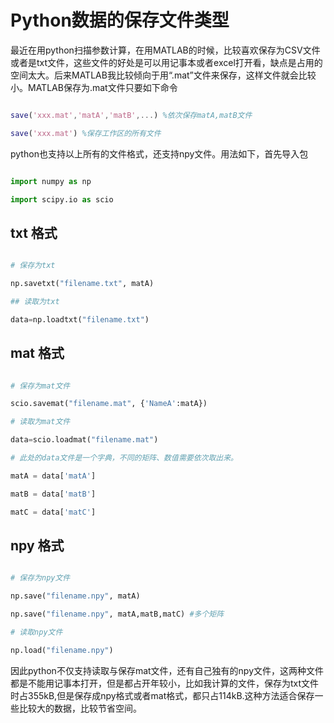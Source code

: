 # Python数据的保存文件类型



最近在用python扫描参数计算，在用MATLAB的时候，比较喜欢保存为CSV文件或者是txt文件，这些文件的好处是可以用记事本或者excel打开看，缺点是占用的空间太大。后来MATLAB我比较倾向于用“.mat”文件来保存，这样文件就会比较小。MATLAB保存为.mat文件只要如下命令



```matlab

save('xxx.mat','matA','matB',...) %依次保存matA,matB文件

save('xxx.mat') %保存工作区的所有文件

```



python也支持以上所有的文件格式，还支持npy文件。用法如下，首先导入包



```python

import numpy as np

import scipy.io as scio

```



## txt 格式



```python

# 保存为txt

np.savetxt("filename.txt", matA)

## 读取为txt

data=np.loadtxt("filename.txt")

```

## mat 格式



```python

# 保存为mat文件

scio.savemat("filename.mat", {'NameA':matA})

# 读取为mat文件

data=scio.loadmat("filename.mat")

# 此处的data文件是一个字典，不同的矩阵、数值需要依次取出来。

matA = data['matA']

matB = data['matB']

matC = data['matC']

```



## npy 格式



```python

# 保存为npy文件

np.save("filename.npy", matA)

np.save("filename.npy", matA,matB,matC) #多个矩阵

# 读取npy文件

np.load("filename.npy")

```



因此python不仅支持读取与保存mat文件，还有自己独有的npy文件，这两种文件都是不能用记事本打开，但是都占开年较小，比如我计算的文件，保存为txt文件时占355kB,但是保存成npy格式或者mat格式，都只占114kB.这种方法适合保存一些比较大的数据，比较节省空间。

